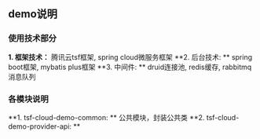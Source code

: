 ## demo说明
### 使用技术部分
**1. 框架技术：** 腾讯云tsf框架, spring cloud微服务框架
**2. 后台技术: ** spring boot框架, mybatis plus框架
**3. 中间件: ** druid连接池, redis缓存, rabbitmq消息队列
### 各模块说明
**1. tsf-cloud-demo-common: ** 公共模块，封装公共类
**2. tsf-cloud-demo-provider-api: ** 
